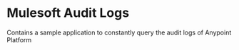 # Mulesoft Audit Logs
Contains a sample application to constantly query the audit logs of Anypoint Platform

